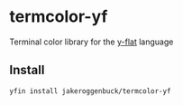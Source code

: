 # termcolor-yf
Terminal color library for the [y-flat](https://github.com/y-flat/) language

## Install
```
yfin install jakeroggenbuck/termcolor-yf
```
